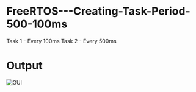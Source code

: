 # FreeRTOS---Creating-Task-Period-500-100ms

Task 1 - Every 100ms
Task 2 - Every 500ms

# Output
![GUI](https://github.com/adolfdcosta91/FreeRTOS---Creating-Task-Period-500ms-200ms/blob/master/Temp.JPG)
